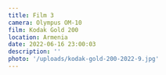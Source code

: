 ```yaml
---
title: Film 3
camera: Olympus OM-10
film: Kodak Gold 200
location: Armenia
date: 2022-06-16 23:00:03
description: ''
photo: '/uploads/kodak-gold-200-2022-9.jpg'
---
```

